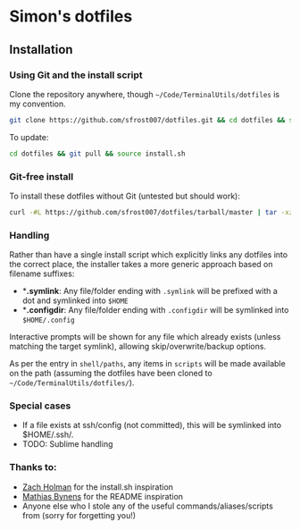# Simon's dotfiles

## Installation

### Using Git and the install script

Clone the repository anywhere, though `~/Code/TerminalUtils/dotfiles` is my convention.

```bash
git clone https://github.com/sfrost007/dotfiles.git && cd dotfiles && source install.sh
```

To update:

```bash
cd dotfiles && git pull && source install.sh
```

### Git-free install

To install these dotfiles without Git (untested but should work):

```bash
curl -#L https://github.com/sfrost007/dotfiles/tarball/master | tar -xzv --strip-components 1 --exclude={README.md} && cd dotfiles && source install.sh
```

### Handling

Rather than have a single install script which explicitly links any dotfiles into the correct place, the installer takes a more generic approach based on filename suffixes:

* ***.symlink**: Any file/folder ending with `.symlink` will be prefixed with a dot and symlinked into `$HOME`
* ***.configdir**: Any file/folder ending with `.configdir` will be symlinked into `$HOME/.config`

Interactive prompts will be shown for any file which already exists (unless matching the target symlink), allowing skip/overwrite/backup options.

As per the entry in `shell/paths`, any items in `scripts` will be made available on the path (assuming the dotfiles have been cloned to `~/Code/TerminalUtils/dotfiles/`).


### Special cases

* If a file exists at ssh/config (not committed), this will be symlinked into $HOME/.ssh/.
* TODO: Sublime handling


### Thanks to:

* [Zach Holman](https://github.com/holman/dotfiles) for the install.sh inspiration
* [Mathias Bynens](http://github.com/mathiasbynens/dotfiles) for the README inspiration
* Anyone else who I stole any of the useful commands/aliases/scripts from (sorry for forgetting you!)

